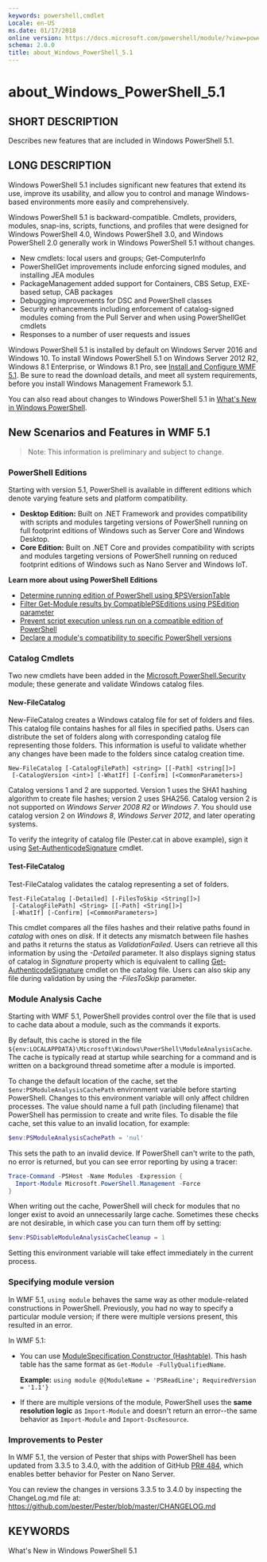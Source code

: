 ```yaml
---
keywords: powershell,cmdlet
Locale: en-US
ms.date: 01/17/2018
online version: https://docs.microsoft.com/powershell/module/?view=powershell-5.1&WT.mc_id=ps-gethelp
schema: 2.0.0
title: about_Windows_PowerShell_5.1
---
```


# about_Windows_PowerShell_5.1

## SHORT DESCRIPTION

Describes new features that are included in Windows PowerShell 5.1.

## LONG DESCRIPTION

Windows PowerShell 5.1 includes significant new features that extend its use,
improve its usability, and allow you to control and manage Windows-based
environments more easily and comprehensively.

Windows PowerShell 5.1 is backward-compatible. Cmdlets, providers, modules,
snap-ins, scripts, functions, and profiles that were designed for Windows
PowerShell 4.0, Windows PowerShell 3.0, and Windows PowerShell 2.0 generally
work in Windows PowerShell 5.1 without changes.

- New cmdlets: local users and groups; Get-ComputerInfo
- PowerShellGet improvements include enforcing signed modules, and installing
  JEA modules
- PackageManagement added support for Containers, CBS Setup, EXE-based setup,
  CAB packages
- Debugging improvements for DSC and PowerShell classes
- Security enhancements including enforcement of catalog-signed modules coming
  from the Pull Server and when using PowerShellGet cmdlets
- Responses to a number of user requests and issues

Windows PowerShell 5.1 is installed by default on Windows Server 2016 and
Windows 10. To install Windows PowerShell 5.1 on Windows Server 2012 R2,
Windows 8.1 Enterprise, or Windows 8.1 Pro, see
[Install and Configure WMF 5.1](/powershell/scripting/wmf/setup/install-configure).
Be sure to read the download details, and meet all system requirements, before
you install Windows Management Framework 5.1.

You can also read about changes to Windows PowerShell 5.1 in
[What's New in Windows PowerShell](/powershell/scripting/windows-powershell/whats-new/what-s-new-in-windows-powershell-50).

## New Scenarios and Features in WMF 5.1

> Note: This information is preliminary and subject to change.

### PowerShell Editions
Starting with version 5.1, PowerShell is available in different editions which denote varying feature sets and platform compatibility.

- **Desktop Edition:** Built on .NET Framework and provides compatibility with
  scripts and modules targeting versions of PowerShell running on full footprint
  editions of Windows such as Server Core and Windows Desktop.
- **Core Edition:** Built on .NET Core and provides compatibility with scripts
  and modules targeting versions of PowerShell running on reduced footprint
  editions of Windows such as Nano Server and Windows IoT.

**Learn more about using PowerShell Editions**

- [Determine running edition of PowerShell using $PSVersionTable](/powershell/module/microsoft.powershell.core/about/about_automatic_variables)
- [Filter Get-Module results by CompatiblePSEditions using PSEdition parameter](/powershell/module/microsoft.powershell.core/get-module)
- [Prevent script execution unless run on a compatible edition of PowerShell](/powershell/scripting/gallery/concepts/script-psedition-support)
- [Declare a module's compatibility to specific PowerShell versions](/powershell/scripting/gallery/concepts/module-psedition-support)

### Catalog Cmdlets

Two new cmdlets have been added in the
[Microsoft.PowerShell.Security](/previous-versions/windows/powershell-scripting/hh847877(v=wps.640))
module; these generate and validate Windows catalog files.

#### New-FileCatalog

New-FileCatalog creates a Windows catalog file for set of folders and files.
This catalog file contains hashes for all files in specified paths. Users can
distribute the set of folders along with corresponding catalog file
representing those folders. This information is useful to validate whether any
changes have been made to the folders since catalog creation time.

```
New-FileCatalog [-CatalogFilePath] <string> [[-Path] <string[]>]
 [-CatalogVersion <int>] [-WhatIf] [-Confirm] [<CommonParameters>]
```

Catalog versions 1 and 2 are supported. Version 1 uses the SHA1 hashing
algorithm to create file hashes; version 2 uses SHA256. Catalog version 2 is
not supported on *Windows Server 2008 R2* or *Windows 7*. You should use
catalog version 2 on *Windows 8*, *Windows Server 2012*, and later operating
systems.

To verify the integrity of catalog file (Pester.cat in above example), sign it
using
[Set-AuthenticodeSignature](/powershell/module/microsoft.powershell.security/set-authenticodesignature)
cmdlet.

#### Test-FileCatalog

Test-FileCatalog validates the catalog representing a set of folders.

```
Test-FileCatalog [-Detailed] [-FilesToSkip <String[]>]
 [-CatalogFilePath] <String> [[-Path] <String[]>]
 [-WhatIf] [-Confirm] [<CommonParameters>]
```

This cmdlet compares all the files hashes and their relative paths found in
*catalog* with ones on *disk*. If it detects any mismatch between file hashes
and paths it returns the status as *ValidationFailed*. Users can retrieve all
this information by using the *-Detailed* parameter. It also displays signing
status of catalog in *Signature* property which is equivalent to calling
[Get-AuthenticodeSignature](/powershell/module/microsoft.powershell.security/get-authenticodesignature)
cmdlet on the catalog file. Users can also skip any file during validation by
using the *-FilesToSkip* parameter.

### Module Analysis Cache

Starting with WMF 5.1, PowerShell provides control over the file that is used
to cache data about a module, such as the commands it exports.

By default, this cache is stored in the file
`${env:LOCALAPPDATA}\Microsoft\Windows\PowerShell\ModuleAnalysisCache`. The
cache is typically read at startup while searching for a command and is
written on a background thread sometime after a module is imported.

To change the default location of the cache, set the
`$env:PSModuleAnalysisCachePath` environment variable before starting
PowerShell. Changes to this environment variable will only affect children
processes. The value should name a full path (including filename) that
PowerShell has permission to create and write files. To disable the file
cache, set this value to an invalid location, for example:

```powershell
$env:PSModuleAnalysisCachePath = 'nul'
```

This sets the path to an invalid device. If PowerShell can't write to the
path, no error is returned, but you can see error reporting by using a tracer:

```powershell
Trace-Command -PSHost -Name Modules -Expression {
  Import-Module Microsoft.PowerShell.Management -Force
}
```

When writing out the cache, PowerShell will check for modules that no longer
exist to avoid an unnecessarily large cache. Sometimes these checks are not
desirable, in which case you can turn them off by setting:

```powershell
$env:PSDisableModuleAnalysisCacheCleanup = 1
```

Setting this environment variable will take effect immediately in the current
process.

### Specifying module version

In WMF 5.1, `using module` behaves the same way as other module-related
constructions in PowerShell. Previously, you had no way to specify a
particular module version; if there were multiple versions present, this
resulted in an error.

In WMF 5.1:

* You can use [ModuleSpecification Constructor (Hashtable)](/dotnet/api/microsoft.powershell.commands.modulespecification.-ctor).
  This hash table has the same format as `Get-Module -FullyQualifiedName`.

  **Example:** `using module @{ModuleName = 'PSReadLine'; RequiredVersion = '1.1'}`

* If there are multiple versions of the module, PowerShell uses the **same
  resolution logic** as `Import-Module` and doesn't return an error--the same
  behavior as `Import-Module` and `Import-DscResource`.

### Improvements to Pester

In WMF 5.1, the version of Pester that ships with PowerShell has been updated
from 3.3.5 to 3.4.0, with the addition of GitHub [PR# 484](https://github.com/pester/Pester/pull/484),
which enables better behavior for Pester on Nano Server.

You can review the changes in versions 3.3.5 to 3.4.0 by inspecting the
ChangeLog.md file at:
https://github.com/pester/Pester/blob/master/CHANGELOG.md

## KEYWORDS

What's New in Windows PowerShell 5.1

